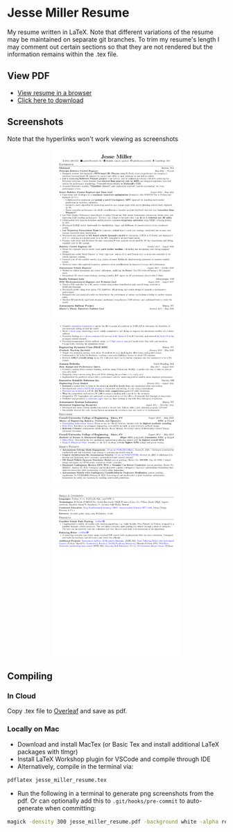# Jesse Miller Resume

My resume written in LaTeX. Note that different variations of the resume may be maintained on separate git branches. 
To trim my resume's length I may comment out certain sections so that they are not rendered but the information remains within the .tex file. 

## View PDF

* [View resume in a browser](https://mozilla.github.io/pdf.js/web/viewer.html?file=https://raw.githubusercontent.com/jam643/resume/main/jesse_miller_resume.pdf)
* [Click here to download](https://raw.githubusercontent.com/jam643/resume/main/jesse_miller_resume.pdf)

## Screenshots

Note that the hyperlinks won't work viewing as screenshots

<p align="center">
    <img alt="Screenshot" src="images/jesse_miller_resume-0.png" width="300">
    <img alt="Screenshot" src="images/jesse_miller_resume-1.png" width="300">
    <img alt="Screenshot" src="images/jesse_miller_resume-2.png" width="300">
</p>


## Compiling

### In Cloud

Copy .tex file to [Overleaf](https://www.overleaf.com/) and save as pdf.

### Locally on Mac

* Download and install MacTex (or Basic Tex and install additional LaTeX packages with tlmgr)
* Install LaTeX Workshop plugin for VSCode and compile through IDE
* Alternatively, compile in the terminal via:
```bash
pdflatex jesse_miller_resume.tex
```
* Run the following in a terminal to generate png screenshots from the pdf. Or can optionally add this to `.git/hooks/pre-commit` to auto-generate when committing:
```bash
magick -density 300 jesse_miller_resume.pdf -background white -alpha remove -quality 90 images/jesse_miller_resume.png
```




